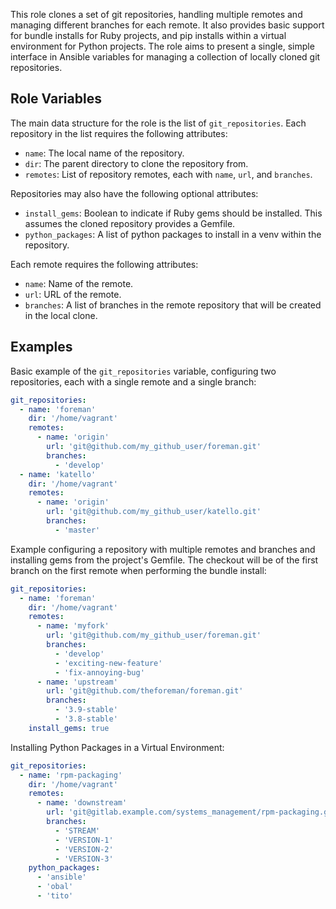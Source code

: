 This role clones a set of git repositories, handling multiple remotes and managing different branches for each remote. It also provides basic support for bundle installs for Ruby projects, and pip installs within a virtual environment for Python projects. The role aims to present a single, simple interface in Ansible variables for managing a collection of locally cloned git repositories.

Role Variables
--------------

The main data structure for the role is the list of `git_repositories`. Each repository in the list requires the following attributes:

- `name`: The local name of the repository.
- `dir`: The parent directory to clone the repository from.
- `remotes`: List of repository remotes, each with `name`, `url`, and `branches`.

Repositories may also have the following optional attributes:

- `install_gems`: Boolean to indicate if Ruby gems should be installed. This assumes the cloned repository provides a Gemfile.
- `python_packages`: A list of python packages to install in a venv within the repository.

Each remote requires the following attributes:

- `name`: Name of the remote.
- `url`: URL of the remote.
- `branches`: A list of branches in the remote repository that will be created in the local clone.

Examples
--------

Basic example of the `git_repositories` variable, configuring two repositories, each with a single remote and a single branch:

```yaml
git_repositories:
  - name: 'foreman'
    dir: '/home/vagrant'
    remotes:
      - name: 'origin'
        url: 'git@github.com/my_github_user/foreman.git'
        branches:
          - 'develop'
  - name: 'katello'
    dir: '/home/vagrant'
    remotes:
      - name: 'origin'
        url: 'git@github.com/my_github_user/katello.git'
        branches:
          - 'master'
```

Example configuring a repository with multiple remotes and branches and installing gems from the project's Gemfile. The checkout will be of the first branch on the first remote when performing the bundle install:

```yaml
git_repositories:
  - name: 'foreman'
    dir: '/home/vagrant'
    remotes:
      - name: 'myfork'
        url: 'git@github.com/my_github_user/foreman.git'
        branches:
          - 'develop'
          - 'exciting-new-feature'
          - 'fix-annoying-bug'
      - name: 'upstream'
        url: 'git@github.com/theforeman/foreman.git'
        branches:
          - '3.9-stable'
          - '3.8-stable'
    install_gems: true
```

Installing Python Packages in a Virtual Environment:

```yaml
git_repositories:
  - name: 'rpm-packaging'
    dir: '/home/vagrant'
    remotes:
      - name: 'downstream'
        url: 'git@gitlab.example.com/systems_management/rpm-packaging.git'
        branches:
          - 'STREAM'
          - 'VERSION-1'
          - 'VERSION-2'
          - 'VERSION-3'
    python_packages:
      - 'ansible'
      - 'obal'
      - 'tito'
```
